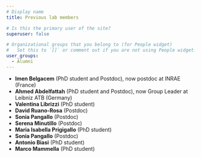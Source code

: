 ```yaml
---
# Display name
title: Previous lab members

# Is this the primary user of the site?
superuser: false

# Organizational groups that you belong to (for People widget)
#   Set this to `[]` or comment out if you are not using People widget.
user_groups:
  - Alumni
---
```


* **Imen Belgacem** (PhD student and Postdoc), now postdoc at INRAE (France)
* **Ahmed Abdelfattah** (PhD student and Postdoc), now Group Leader at Leibniz ATB (Germany)
* **Valentina Librizzi** (PhD student)
* **David Ruano-Rosa** (Postdoc)
* **Sonia Pangallo** (Postdoc)
* **Serena Minutillo** (Postdoc)
* **Maria Isabella Prigigallo** (PhD student)
* **Sonia Pangallo** (Postdoc)
* **Antonio Biasi** (PhD student)
* **Marco Mammella** (PhD student)
